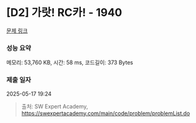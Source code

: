 # [D2] 가랏! RC카! - 1940 

[문제 링크](https://swexpertacademy.com/main/code/problem/problemDetail.do?contestProbId=AV5PjMgaALgDFAUq) 

### 성능 요약

메모리: 53,760 KB, 시간: 58 ms, 코드길이: 373 Bytes

### 제출 일자

2025-05-17 19:24



> 출처: SW Expert Academy, https://swexpertacademy.com/main/code/problem/problemList.do